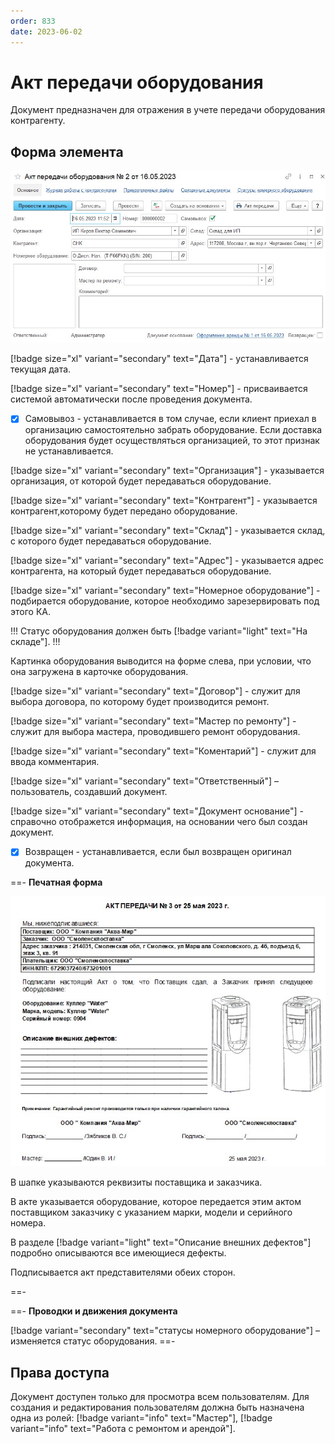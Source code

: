 ```yaml
---
order: 833
date: 2023-06-02
---
```

# Акт передачи оборудования

Документ предназначен для отражения в учете передачи оборудования контрагенту.

## Форма элемента

![](/images/Резерв_тмц.jpg)

[!badge size="xl" variant="secondary" text="Дата"] - устанавливается текущая дата.

[!badge size="xl" variant="secondary" text="Номер"] - присваивается системой автоматически после проведения документа.

- [x] Самовывоз - устанавливается в том случае, если клиент приехал в организацию самостоятельно забрать оборудование. Если доставка оборудования будет осуществляться организацией, то этот признак не устанавливается.

[!badge size="xl" variant="secondary" text="Организация"] - указывается организация, от которой будет передаваться оборудование.

[!badge size="xl" variant="secondary" text="Контрагент"] - указывается контрагент,которому будет передано оборудование.

[!badge size="xl" variant="secondary" text="Склад"] - указывается склад, с которого будет передаваться оборудование.

[!badge size="xl" variant="secondary" text="Адрес"] - указывается адрес контрагента, на который будет передаваться оборудование.

[!badge size="xl" variant="secondary" text="Номерное оборудование"] - подбирается оборудование, которое необходимо зарезервировать под этого КА. 

!!! Статус оборудования должен быть [!badge variant="light" text="На складе"].
!!!

Картинка оборудования выводится на форме слева, при условии, что она загружена в карточке оборудования.

[!badge size="xl" variant="secondary" text="Договор"] - служит для выбора договора, по которому будет производится ремонт.

[!badge size="xl" variant="secondary" text="Мастер по ремонту"] - служит для выбора мастера, проводившего ремонт оборудования.

[!badge size="xl" variant="secondary" text="Коментарий"] - служит для ввода комментария.

[!badge size="xl" variant="secondary" text="Ответственный"] – пользователь, создавший документ.

[!badge size="xl" variant="secondary" text="Документ основание"] - справочно отображется информация, на основании чего был создан документ.

- [x] Возвращен - устанавливается, если был возвращен оригинал документа.

==- **Печатная форма**

![](/images/Печатная_форма_резерв_тмц.jpg)

В шапке указываются реквизиты поставщика и заказчика.

В акте указывается оборудование, которое передается этим актом поставщиком заказчику с указанием марки, модели и серийного номера.

В разделе [!badge variant="light" text="Описание внешних дефектов"] подробно описываются все имеющиеся дефекты.

Подписывается акт представителями обеих сторон.

==-

==- **Проводки и движения документа**

[!badge variant="secondary" text="статусы номерного оборудование"] – изменяется статус оборудования.
==-

## Права доступа

Документ доступен только для просмотра всем пользователям. Для создания и редактирования пользователям должна быть назначена одна из ролей: [!badge variant="info" text="Мастер"], [!badge variant="info" text="Работа с ремонтом и арендой"].
